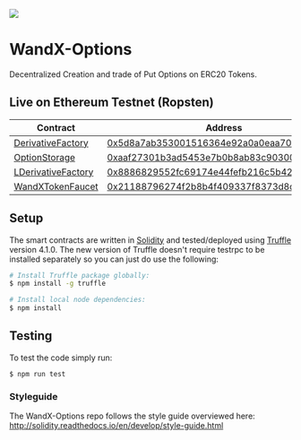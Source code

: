 <a href="https://t.me/wandxbeta"><img src="https://img.shields.io/badge/2k+-telegram-blue.svg" target="_blank"></a>

# WandX-Options
Decentralized Creation and trade of Put Options on ERC20 Tokens.


## Live on Ethereum Testnet (Ropsten)

| Contract                                                         | Address                                                                                                                       |
| ---------------------------------------------------------------- | ----------------------------------------------------------------------------------------------------------------------------- |
| [DerivativeFactory](./contracts/DerivativeFactory.sol) | [0x5d8a7ab353001516364e92a0a0eaa703901b76fb](https://ropsten.etherscan.io/address/0x5d8a7ab353001516364e92a0a0eaa703901b76fb) |
| [OptionStorage](./contracts/storage/OptionStorage.sol) | [0xaaf27301b3ad5453e7b0b8ab83c903008f39ed7a](https://ropsten.etherscan.io/address/0xaaf27301b3ad5453e7b0b8ab83c903008f39ed7a) |
| [LDerivativeFactory](./contracts/libraries/LDerivativeFactory.sol) | [0x8886829552fc69174e44fefb216c5b4280437694](https://ropsten.etherscan.io/address/0x8886829552fc69174e44fefb216c5b4280437694)|
| [WandXTokenFaucet](./contracts/libraries/WandXTokenFaucet.sol) | [0x21188796274f2b8b4f409337f8373d8c393f02bf](https://ropsten.etherscan.io/address/0x21188796274f2b8b4f409337f8373d8c393f02bf)|


## Setup

The smart contracts are written in [Solidity][solidity] and tested/deployed
using [Truffle][truffle] version 4.1.0. The new version of Truffle doesn't
require testrpc to be installed separately so you can just do use the following:

```bash
# Install Truffle package globally:
$ npm install -g truffle

# Install local node dependencies:
$ npm install
```

## Testing

To test the code simply run:

```
$ npm run test
```

### Styleguide

The WandX-Options repo follows the style guide overviewed here:
http://solidity.readthedocs.io/en/develop/style-guide.html

[wandx]: https://wandx.co
[ethereum]: https://www.ethereum.org/
[solidity]: https://solidity.readthedocs.io/en/develop/
[truffle]: http://truffleframework.com/
[testrpc]: https://github.com/ethereumjs/testrpc